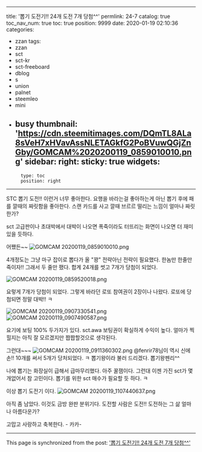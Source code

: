 
---
title: '뽑기 도전기!! 24개 도전 7개 당첨^^'
permlink: 24-7
catalog: true
toc_nav_num: true
toc: true
position: 9999
date: 2020-01-19 02:10:36
categories:
- zzan
tags:
- zzan
- sct
- sct-kr
- sct-freeboard
- dblog
- s
- union
- palnet
- steemleo
- mini
- busy
thumbnail: 'https://cdn.steemitimages.com/DQmTL8ALa8sVeH7xHVavAssNLETAGkfG2PoBVuwQGjZnGby/GOMCAM%2020200119_0859010010.png'
sidebar:
    right:
        sticky: true
widgets:
    -
        type: toc
        position: right
---


STC 뽑기 도전!!
이런거 너무 좋아한다.
요행을 바라는걸 좋아하는게 아닌 뽑기 후에 패를 깔때의 
짜릿함을 좋아한다.  스랜 카드를 사고 깔때 브르르 떨리는 
느낌이 얼마나 짜릿한가?

sct  고급판이나 초대박에서 대박이 나오면 폭죽이라도 터뜨리는
화면이 나오면 더 재미있을 듯하다. 

어쨌든~~
![GOMCAM 20200119_0859010010.png](https://cdn.steemitimages.com/DQmTL8ALa8sVeH7xHVavAssNLETAGkfG2PoBVuwQGjZnGby/GOMCAM%2020200119_0859010010.png)

4개정도는 그냥 마구 잡이로 뽑다가  올 "꽝"
전략아닌 전략이 필요했다.
한놈만 한줄만 죽이자!!  그래서 두 줄만 팼다.
합계 24개를 썻고 7개가 당첨이 되었다. 

![GOMCAM 20200119_0859520018.png](https://cdn.steemitimages.com/DQmTFAsBijvGm2VMxWpvxvA4JrfUzuu91UfbphLNcnVxVu1/GOMCAM%2020200119_0859520018.png)

요렇게 7개가 당첨이 되었다.
그렇게 바라던 로또 참여권이 2장이나 나왔다. 
로또에 당첨되면 정말 대박!! ㅋ

![GOMCAM 20200119_0907330541.png](https://cdn.steemitimages.com/DQmYByYj4DceXBp4i3abaNhN9fcZMoG45smGDrwGFKXzbfa/GOMCAM%2020200119_0907330541.png)
![GOMCAM 20200119_0907490587.png](https://cdn.steemitimages.com/DQmbxYFT1tbQVpc5aGsaony4x9DdHxnBxB8fM3weireHzs2/GOMCAM%2020200119_0907490587.png)

요기에 보팅 100% 두가지가 있다.
sct.awa 보팅권이 확실하게 수익이 높다. 
얼마가 찍힐지는 아직  잘 모르겠지만 짭짭할것으로 생각된다. 

그런대~~~
![GOMCAM 20200119_0911360302.png](https://cdn.steemitimages.com/DQmaEBYzH3adYj7Eqshg4r5TRsMkWkDfQuCmVzWowyx7n1m/GOMCAM%2020200119_0911360302.png)
@fenrir78님이 역시 신에 손!!
10개를 써서 5개가 당처되었다.  ㅋ 
뽑기왕이라 불러 드리겠다.  뽑기왕펜리^^


나에 뽑기는 화장실이 급해서 급마무리했다.
아주 꿀잼이다.  그런대 이젠 가진 sct가 몇개없어서
참 고민이다.  뽑기를 위한 sct 매수가 필요할 듯 하다. ㅋ

이상 뽑기 도전기 이다. 
![GOMCAM 20200119_1107440637.png](https://cdn.steemitimages.com/DQmciyThDtKg7GZk9UZpdzTBBbXpCEM8aPsAbohS7qENzga/GOMCAM%2020200119_1107440637.png)

아직 좀 남았다.  이것도 금방 완판 분위기다.
도전할 사람은 도전!!
도전하는 그 삶 얼마나 아름다운가?

고맙고 사랑하고 축복한다. - 카카-

- - -

This page is synchronized from the post: ['뽑기 도전기!! 24개 도전 7개 당첨^^'](https://steemit.com/@kibumh/24-7)

